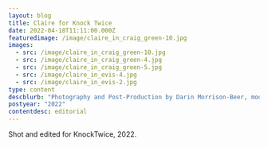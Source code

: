 ```yaml
---
layout: blog
title: Claire for Knock Twice
date: 2022-04-18T11:11:00.000Z
featuredimage: /image/claire_in_craig_green-10.jpg
images:
  - src: /image/claire_in_craig_green-10.jpg
  - src: /image/claire_in_craig_green-4.jpg
  - src: /image/claire_in_craig_green-5.jpg
  - src: /image/claire_in_evis-4.jpg
  - src: /image/claire_in_evis-2.jpg
type: content
descblurb: "Photography and Post-Production by Darin Morrison-Beer, model: Claire Hoang"
postyear: "2022"
contentdesc: editorial
---
```

Shot and edited for KnockTwice, 2022.
